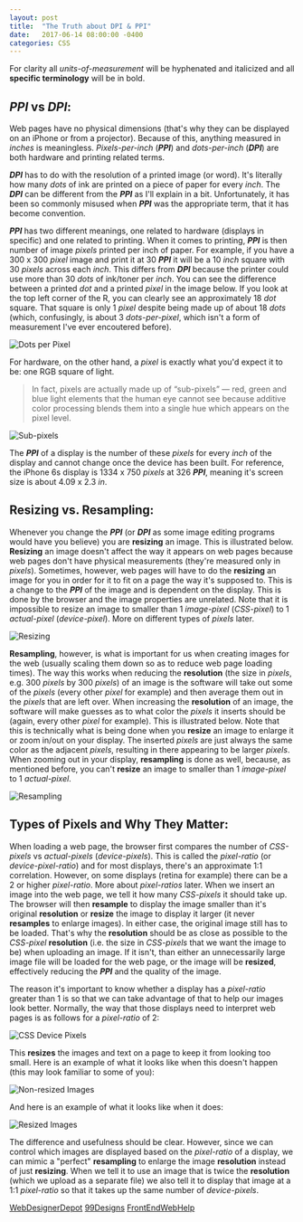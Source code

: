 ```yaml
---
layout: post
title:  "The Truth about DPI & PPI"
date:   2017-06-14 08:00:00 -0400
categories: CSS
---
```

For clarity all _units-of-measurement_ will be hyphenated and italicized and all **specific terminology** will be in bold.

## **_PPI_** vs **_DPI_**:

Web pages have no physical dimensions (that's why they can be displayed on an iPhone or from a projector). Because of this, anything measured in _inches_ is meaningless. _Pixels-per-inch_ (**_PPI_**) and _dots-per-inch_ (**_DPI_**) are both hardware and printing related terms.

**_DPI_** has to do with the resolution of a printed image (or word). It's literally how many _dots_ of ink are printed on a piece of paper for every _inch_. The **_DPI_** can be different from the **_PPI_** as I'll explain in a bit. Unfortunately, it has been so commonly misused when **_PPI_** was the appropriate term, that it has become convention.

**_PPI_** has two different meanings, one related to hardware (displays in specific) and one related to printing. When it comes to printing, **_PPI_** is then number of image _pixels_ printed per inch of paper. For example, if you have a 300 x 300 _pixel_ image and print it at 30 **_PPI_** it will be a 10 _inch_ square with 30 _pixels_ across each _inch_. This differs from **_DPI_** because the printer could use more than 30 _dots_ of ink/toner per _inch_. You can see the difference between a printed _dot_ and a printed _pixel_ in the image below. If you look at the top left corner of the R, you can clearly see an approximately 18 _dot_ square. That square is only 1 _pixel_ despite being made up of about 18 _dots_ (which, confusingly, is about 3 _dots-per-pixel_, which isn't a form of measurement I've ever encoutered before).

![Dots per Pixel](/assets/images/the-truth-about-dpi-and-ppi/dots-per-pixel.png)

For hardware, on the other hand, a _pixel_ is exactly what you'd expect it to be: one RGB square of light.

> In fact, pixels are actually made up of “sub-pixels” — red, green and blue light elements that the human eye cannot see because additive color processing blends them into a single hue which appears on the pixel level.

![Sub-pixels](/assets/images/the-truth-about-dpi-and-ppi/sub-pixels.png)

The **_PPI_** of a display is the number of these _pixels_ for every _inch_ of the display and cannot change once the device has been built. For reference, the iPhone 6s display is 1334 x 750 _pixels_ at 326 **_PPI_**, meaning it's screen size is about 4.09 x 2.3 _in_.

## Resizing vs. Resampling:

Whenever you change the **_PPI_** (or **_DPI_** as some image editing programs would have you believe) you are **resizing** an image. This is illustrated below. **Resizing** an image doesn't affect the way it appears on web pages because web pages don't have physical measurements (they're measured only in _pixels_). Sometimes, however, web pages will have to do the **resizing** an image for you in order for it to fit on a page the way it's supposed to. This is a change to the **_PPI_** of the image and is dependent on the display. This is done by the browser and the image properties are unrelated. Note that it is impossible to resize an image to smaller than 1 _image-pixel_ (_CSS-pixel_) to 1 _actual-pixel_ (_device-pixel_). More on different types of _pixels_ later.

![Resizing](/assets/images/the-truth-about-dpi-and-ppi/resizing.png)

**Resampling**, however, is what is important for us when creating images for the web (usually scaling them down so as to reduce web page loading times). The way this works when reducing the **resolution** (the size in _pixels_, e.g. 300 _pixels_ by 300 _pixels_) of an image is the software will take out some of the _pixels_ (every other _pixel_ for example) and then average them out in the _pixels_ that are left over. When increasing the **resolution** of an image, the software will make guesses as to what color the _pixels_ it inserts should be (again, every other _pixel_ for example). This is illustrated below. Note that this is technically what is being done when you **resize** an image to enlarge it or zoom in/out on your display. The inserted _pixels_ are just always the same color as the adjacent _pixels_, resulting in there appearing to be larger _pixels_. When zooming out in your display, **resampling** is done as well, because, as mentioned before, you can't **resize** an image to smaller than 1 _image-pixel_ to 1 _actual-pixel_.

![Resampling](/assets/images/the-truth-about-dpi-and-ppi/resampling.png)

## Types of Pixels and Why They Matter:

When loading a web page, the browser first compares the number of _CSS-pixels_ vs _actual-pixels_ (_device-pixels_). This is called the _pixel-ratio_ (or _device-pixel-ratio_) and for most displays, there's an approximate 1:1 correlation. However, on some displays (retina for example) there can be a 2 or higher _pixel-ratio_. More about _pixel-ratios_ later. When we insert an image into the web page, we tell it how many _CSS-pixels_ it should take up. The browser will then **resample** to display the image smaller than it's original **resolution** or **resize** the image to display it larger (it never **resamples** to enlarge images). In either case, the original image still has to be loaded. That's why the **resolution** should be as close as possible to the _CSS-pixel_ **resolution** (i.e. the size in _CSS-pixels_ that we want the image to be) when uploading an image. If it isn't, than either an unnecessarily large image file will be loaded for the web page, or the image will be **resized**, effectively reducing the **_PPI_** and the quality of the image.

The reason it's important to know whether a display has a _pixel-ratio_ greater than 1 is so that we can take advantage of that to help our images look better. Normally, the way that those displays need to interpret web pages is as follows for a _pixel-ratio_ of 2:

![CSS Device Pixels](/assets/images/the-truth-about-dpi-and-ppi/css-device-pixels.png)

This **resizes** the images and text on a page to keep it from looking too small. Here is an example of what it looks like when this doesn't happen (this may look familiar to some of you):

![Non-resized Images](/assets/images/the-truth-about-dpi-and-ppi/non-resized-images.png)

And here is an example of what it looks like when it does:

![Resized Images](/assets/images/the-truth-about-dpi-and-ppi/resized-images.png)

The difference and usefulness should be clear. However, since we can control which images are displayed based on the _pixel-ratio_ of a display, we can mimic a "perfect" **resampling** to enlarge the image **resolution** instead of just **resizing**. When we tell it to use an image that is twice the **resolution** (which we upload as a separate file) we also tell it to display that image at a 1:1 _pixel-ratio_ so that it takes up the same number of _device-pixels_.

[WebDesignerDepot](http://www.webdesignerdepot.com/2010/02/the-myth-of-dpi/)
[99Designs](https://99designs.com/blog/tips/ppi-vs-dpi-whats-the-difference/)
[FrontEndWebHelp](http://www.frontendwebhelp.com/responsive-design/css-pixels-vs-physical-pixels-device-pixel-ratio/)
